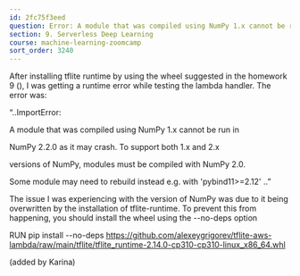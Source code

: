 ```yaml
---
id: 2fc75f3eed
question: Error: A module that was compiled using NumPy 1.x cannot be run in NumPy 2.2.0 as it may crash
section: 9. Serverless Deep Learning
course: machine-learning-zoomcamp
sort_order: 3240
---
```


After installing tflite runtime by using the wheel suggested in the homework 9 (), I was getting a runtime error while testing the lambda handler. The error was:

“..ImportError:

A module that was compiled using NumPy 1.x cannot be run in

NumPy 2.2.0 as it may crash. To support both 1.x and 2.x

versions of NumPy, modules must be compiled with NumPy 2.0.

Some module may need to rebuild instead e.g. with 'pybind11>=2.12' ..”

The issue I was experiencing with the version of NumPy was due to it being overwritten by the installation of tflite-runtime. To prevent this from happening, you should install the wheel using the --no-deps option

RUN pip install --no-deps https://github.com/alexeygrigorev/tflite-aws-lambda/raw/main/tflite/tflite_runtime-2.14.0-cp310-cp310-linux_x86_64.whl

(added by Karina)

